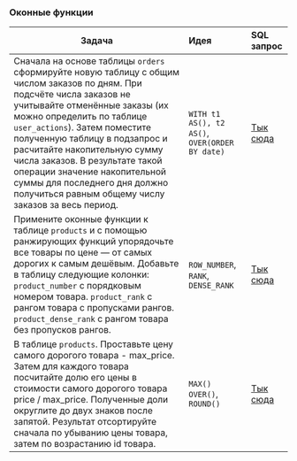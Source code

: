 ### Оконные функции
| **Задача** | **Идея** | **SQL запрос** |
| -------------------- | :--------------------- | :--------------------- |
|Сначала на основе таблицы `orders` сформируйте новую таблицу с общим числом заказов по дням. При подсчёте числа заказов не учитывайте отменённые заказы (их можно определить по таблице `user_actions`). Затем поместите полученную таблицу в подзапрос и расчитайте накопительную сумму числа заказов. В результате такой операции значение накопительной суммы для последнего дня должно получиться равным общему числу заказов за весь период.|`WITH t1 AS(), t2 AS()`, `OVER(ORDER BY date)` |[Тык сюда](https://github.com/INLAE/SQL_karpov_course/blob/master/3.sql)|
|Примените оконные функции к таблице `products` и с помощью ранжирующих функций упорядочьте все товары по цене — от самых дорогих к самым дешёвым. Добавьте в таблицу следующие колонки: `product_number` с порядковым номером товара. `product_rank` с рангом товара с пропусками рангов. `product_dense_rank` с рангом товара без пропусков рангов.|`ROW_NUMBER`, `RANK`, `DENSE_RANK`| [Тык сюда](https://github.com/INLAE/SQL_karpov_course/blob/master/1.sql)|
|В таблице `products`. Проставьте цену самого дорогого товара - max_price. Затем для каждого товара посчитайте долю его цены в стоимости самого дорогого товара price / max_price. Полученные доли округлите до двух знаков после запятой. Результат отсортируйте сначала по убыванию цены товара, затем по возрастанию id товара.|`MAX()` `OVER()`, `ROUND()`|[Тык сюда](https://github.com/INLAE/SQL_karpov_course/blob/master/2.sql)|
